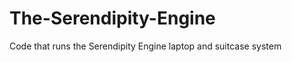 The-Serendipity-Engine
======================

Code that runs the Serendipity Engine laptop and suitcase system
